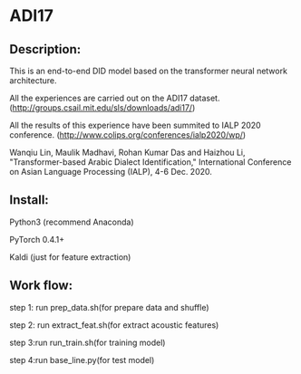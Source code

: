 # ADI17
## Description:
This is an end-to-end DID model based on the transformer neural network architecture.

All the experiences are carried out on the ADI17 dataset.(http://groups.csail.mit.edu/sls/downloads/adi17/) 

All the results of this experience have been summited to IALP 2020 conference. (http://www.colips.org/conferences/ialp2020/wp/)

Wanqiu Lin, Maulik Madhavi, Rohan Kumar Das and Haizhou Li, "Transformer-based Arabic Dialect Identification," International Conference on Asian Language Processing (IALP), 4-6 Dec. 2020.

## Install:
Python3 (recommend Anaconda)

PyTorch 0.4.1+

Kaldi (just for feature extraction)

## Work flow:
step 1: run prep_data.sh(for prepare data and shuffle)

step 2: run extract_feat.sh(for extract acoustic features)

step 3:run run_train.sh(for training model)

step 4:run base_line.py(for test model)
